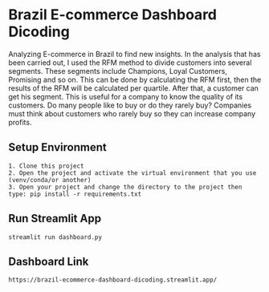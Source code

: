 # Brazil E-commerce Dashboard Dicoding

Analyzing E-commerce in Brazil to find new insights. In the analysis that has been carried out, I used the RFM method to divide customers into several segments. These segments include Champions, Loyal Customers, Promising and so on. This can be done by calculating the RFM first, then the results of the RFM will be calculated per quartile. After that, a customer can get his segment. This is useful for a company to know the quality of its customers. Do many people like to buy or do they rarely buy? Companies must think about customers who rarely buy so they can increase company profits.

## Setup Environment
```
1. Clone this project
2. Open the project and activate the virtual environment that you use (venv/conda/or another)
3. Open your project and change the directory to the project then type: pip install -r requirements.txt
```

## Run Streamlit App
```
streamlit run dashboard.py
```

## Dashboard Link
```
https://brazil-ecommerce-dashboard-dicoding.streamlit.app/
```